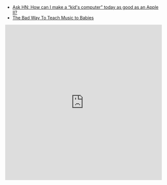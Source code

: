 * [Ask HN: How can I make a “kid's computer” today as good as an Apple II?](https://news.ycombinator.com/item?id=30186091)
* [The Bad Way To Teach Music to Babies](https://www.youtube.com/watch?v=9DiHy5ZHzN)

<iframe width="100%" height="500" src="https://www.youtube.com/embed/nVX6G_5H-LU" title="The Rabbit Hole of Conservative Kids' Books | Propaganda Deep Dive" frameborder="0" allow="accelerometer; autoplay; clipboard-write; encrypted-media; gyroscope; picture-in-picture" allowfullscreen></iframe>
